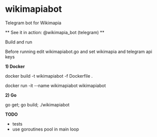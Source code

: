 # wikimapiabot

Telegram bot for Wikimapia

** See it in action: @wikimapia_bot (telegram) ** 

Build and run

Before running edit wikimapiabot.go and set wikimapia and telegram api keys

**1) Docker**

docker build -t wikimapiabot -f Dockerfile .

docker run -it --name wikimapiabot wikimapiabot

**2) Go**

go get; go build; ./wikimapiabot


**TODO**

* tests
* use goroutines pool in main loop
